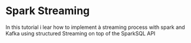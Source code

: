 # Spark Streaming

In this tutorial i lear how to implement à streaming process with spark and Kafka using structured Streaming on top of the SparkSQL API
